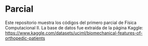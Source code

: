 # Parcial
Este repositorio muestra los códigos del primero parcial de Física Computacional II. La base de datos fue extraída de la página Kaggle: https://www.kaggle.com/datasets/uciml/biomechanical-features-of-orthopedic-patients
